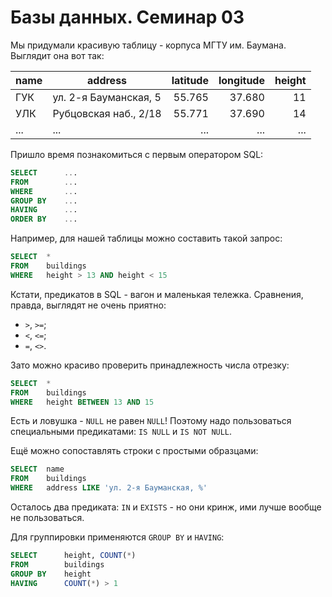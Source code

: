 # Базы данных. Семинар 03

Мы придумали красивую таблицу - корпуса МГТУ им. Баумана.
Выглядит она вот так:

| name | address               | latitude | longitude | height |
|------|-----------------------|---------:|----------:|-------:|
| ГУК  | ул. 2-я Бауманская, 5 |   55.765 |    37.680 |     11 |
| УЛК  | Рубцовская наб., 2/18 |   55.771 |    37.690 |     14 |
| ...  | ...                   |      ... |       ... |    ... |

Пришло время познакомиться с первым оператором SQL:

```SQL
SELECT      ...
FROM        ...
WHERE       ...
GROUP BY    ...
HAVING      ...
ORDER BY    ...
```

Например, для нашей таблицы можно составить такой запрос:

```SQL
SELECT  *
FROM    buildings
WHERE   height > 13 AND height < 15
```

Кстати, предикатов в SQL - вагон и маленькая тележка.
Сравнения, правда, выглядят не очень приятно:

- `>`, `>=`;
- `<`, `<=`;
- `=`, `<>`.

Зато можно красиво проверить принадлежность числа отрезку:

```SQL
SELECT  *
FROM    buildings
WHERE   height BETWEEN 13 AND 15
```

Есть и ловушка - `NULL` не равен `NULL`! Поэтому надо пользоваться
специальными предикатами: `IS NULL` и `IS NOT NULL`.

Ещё можно сопоставлять строки с простыми образцами:

```SQL
SELECT  name
FROM    buildings
WHERE   address LIKE 'ул. 2-я Бауманская, %'
```

Осталось два предиката: `IN` и `EXISTS` - но они кринж, ими лучше
вообще не пользоваться.

Для группировки применяются `GROUP BY` и `HAVING`:

```SQL
SELECT      height, COUNT(*)
FROM        buildings
GROUP BY    height
HAVING      COUNT(*) > 1
```
